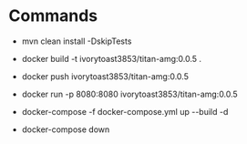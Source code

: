 # Commands

   * mvn clean install -DskipTests
   * docker build -t ivorytoast3853/titan-amg:0.0.5 .
   * docker push ivorytoast3853/titan-amg:0.0.5
   * docker run -p 8080:8080 ivorytoast3853/titan-amg:0.0.5


   * docker-compose -f docker-compose.yml up --build -d
   * docker-compose down